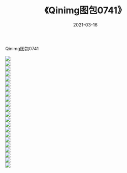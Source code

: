﻿---
layout: post
title:  《Qinimg图包0741》
date:   2021-03-16
img: http://imgx.orgx.ga/Qinimg图包/Qinimg图包0741/000.jpg
categories: [美女, 清纯, 唯美]
---

Qinimg图包0741

 ![](http://imgx.orgx.ga/Qinimg图包/Qinimg图包0741/001.jpg) <br>![](http://imgx.orgx.ga/Qinimg图包/Qinimg图包0741/002.jpg) <br>![](http://imgx.orgx.ga/Qinimg图包/Qinimg图包0741/003.jpg) <br>![](http://imgx.orgx.ga/Qinimg图包/Qinimg图包0741/004.jpg) <br>![](http://imgx.orgx.ga/Qinimg图包/Qinimg图包0741/005.jpg) <br>![](http://imgx.orgx.ga/Qinimg图包/Qinimg图包0741/006.jpg) <br>![](http://imgx.orgx.ga/Qinimg图包/Qinimg图包0741/007.jpg) <br>![](http://imgx.orgx.ga/Qinimg图包/Qinimg图包0741/008.jpg) <br>![](http://imgx.orgx.ga/Qinimg图包/Qinimg图包0741/009.jpg) <br>![](http://imgx.orgx.ga/Qinimg图包/Qinimg图包0741/010.jpg) <br>![](http://imgx.orgx.ga/Qinimg图包/Qinimg图包0741/011.jpg) <br>![](http://imgx.orgx.ga/Qinimg图包/Qinimg图包0741/012.jpg) <br>![](http://imgx.orgx.ga/Qinimg图包/Qinimg图包0741/013.jpg) <br>![](http://imgx.orgx.ga/Qinimg图包/Qinimg图包0741/014.jpg) <br>![](http://imgx.orgx.ga/Qinimg图包/Qinimg图包0741/015.jpg) <br>![](http://imgx.orgx.ga/Qinimg图包/Qinimg图包0741/016.jpg) <br>![](http://imgx.orgx.ga/Qinimg图包/Qinimg图包0741/017.jpg) <br>![](http://imgx.orgx.ga/Qinimg图包/Qinimg图包0741/018.jpg) <br>![](http://imgx.orgx.ga/Qinimg图包/Qinimg图包0741/019.jpg) <br>![](http://imgx.orgx.ga/Qinimg图包/Qinimg图包0741/020.jpg) <br>![](http://imgx.orgx.ga/Qinimg图包/Qinimg图包0741/021.jpg) <br>![](http://imgx.orgx.ga/Qinimg图包/Qinimg图包0741/022.jpg) <br>